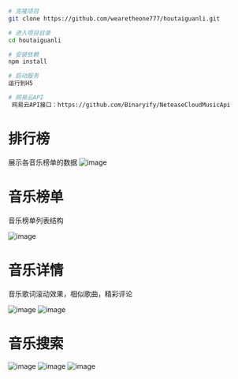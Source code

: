 
```bash
# 克隆项目
git clone https://github.com/wearetheone777/houtaiguanli.git

# 进入项目目录
cd houtaiguanli

# 安装依赖
npm install

# 启动服务
运行到H5

# 网易云API
 网易云API接口：https://github.com/Binaryify/NeteaseCloudMusicApi
```

# 排行榜
展示各音乐榜单的数据
![image](https://github.com/Streafd/DeomImg/blob/master/musicImg/%E5%BE%AE%E4%BF%A1%E5%9B%BE%E7%89%87_20230623193649.png)

# 音乐榜单
音乐榜单列表结构

![image](https://github.com/Streafd/DeomImg/blob/master/musicImg/%E5%BE%AE%E4%BF%A1%E5%9B%BE%E7%89%87_20230623193659.png)
# 音乐详情
音乐歌词滚动效果，相似歌曲，精彩评论

![image](https://github.com/Streafd/DeomImg/blob/master/musicImg/%E5%BE%AE%E4%BF%A1%E5%9B%BE%E7%89%87_20230623193709.png)
![image](https://github.com/Streafd/DeomImg/blob/master/musicImg/%E5%BE%AE%E4%BF%A1%E5%9B%BE%E7%89%87_20230623193712.png)
# 音乐搜索
![image](https://github.com/Streafd/DeomImg/blob/master/musicImg/%E5%BE%AE%E4%BF%A1%E5%9B%BE%E7%89%87_20230623193715.png)
![image](https://github.com/Streafd/DeomImg/blob/master/musicImg/%E5%BE%AE%E4%BF%A1%E5%9B%BE%E7%89%87_20230623193718.png)
![image](https://github.com/Streafd/DeomImg/blob/master/musicImg/%E5%BE%AE%E4%BF%A1%E5%9B%BE%E7%89%87_20230623193721.png)
